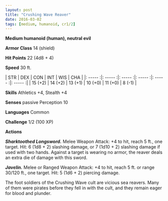 ```yaml
---
layout: post
title: "Crushing Wave Reaver"
date: 2016-03-02
tags: [medium, humanoid, cr1/2]
---
```


**Medium humanoid (human), neutral evil**

**Armor Class** 14 (shield)

**Hit Points** 22 (4d8 + 4)

**Speed** 30 ft.

|   STR   |   DEX   |   CON   |   INT   |   WIS   |   CHA   |
|: ----- :|: ----- :|: ----- :|: ----- :|: ----- :|: ----- :|
| 15 (+2) | 14 (+2) | 13 (+1) | 10 (+0) | 11 (+0) | 8 (-1) |

**Skills** Athletics +4, Stealth +4

**Senses** passive Perception 10

**Languages** Common

**Challenge** 1/2 (100 XP)

**Actions**

***Sharktoothed Longsword.*** Melee Weapon Attack: +4 to hit, reach 5 ft., one target. Hit: 6 (1d8 + 2) slashing damage, or 7 (1d10 + 2) slashing damage if used with two hands. Against a target is wearing no armor, the reaver deals an extra die of damage with this sword.

***Javelin.*** Melee or Ranged Weapon Attack: +4 to hit, reach 5 ft. or range 30/120 ft., one target. Hit: 5 (1d6 + 2) piercing damage.

The foot soldiers of the Crushing Wave cult are vicious sea reavers. Many of them were pirates before they fell in with the cult, and they remain eager for blood and plunder.
